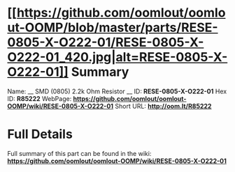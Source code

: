 
[[https://github.com/oomlout/oomlout-OOMP/blob/master/parts/RESE-0805-X-O222-01/RESE-0805-X-O222-01_420.jpg|alt=RESE-0805-X-O222-01]] 
Summary
=================

Name: __ SMD (0805) 2.2k Ohm Resistor __
ID: __RESE-0805-X-O222-01__
Hex ID: __R85222__
WebPage: __https://github.com/oomlout/oomlout-OOMP/wiki/RESE-0805-X-O222-01__
Short URL: __http://oom.lt/R85222__

Full Details
==========================
Full summary of this part can be found in the wiki:   
__https://github.com/oomlout/oomlout-OOMP/wiki/RESE-0805-X-O222-01__   


